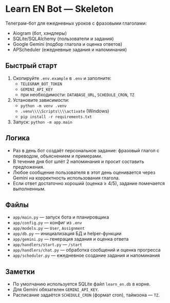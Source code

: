 # Learn EN Bot — Skeleton

Телеграм-бот для ежедневных уроков с фразовыми глаголами:
- Aiogram (бот, хэндлеры)
- SQLite/SQLAlchemy (пользователи и задания)
- Google Gemini (подбор глагола и оценка ответов)
- APScheduler (ежедневные задания и напоминания)

## Быстрый старт

1) Скопируйте `.env.example` в `.env` и заполните:
   - `TELEGRAM_BOT_TOKEN`
   - `GEMINI_API_KEY`
   - при необходимости: `DATABASE_URL`, `SCHEDULE_CRON`, `TZ`
2) Установите зависимости:
   - `python -m venv .venv`
   - `.venv\\\\Scripts\\\\activate` (Windows)
   - `pip install -r requirements.txt`
3) Запуск: `python -m app.main`

## Логика
- Раз в день бот создаёт персональное задание: фразовый глагол с переводом, объяснением и примерами.
- В течение дня бот шлёт 2 напоминания и просит составить предложения.
- Любое сообщение пользователя в этот день оценивается через Gemini на корректность использования глагола.
- Если ответ достаточно хороший (оценка ≥ 4/5), задание помечается выполненным.

## Файлы
- `app/main.py` — запуск бота и планировщика
- `app/config.py` — конфиг из `.env`
- `app/models.py` — `User`, `Assignment`
- `app/db.py` — инициализация БД и helper-функции
- `app/gemini.py` — генерация задания и оценка ответа
- `app/handlers/start.py` — `/start`
- `app/handlers/chat.py` — обработка сообщений и оценка прогресса
- `app/scheduler.py` — ежедневное создание задания и напоминания

## Заметки
- По умолчанию используется SQLite файл `learn_en.db` в корне.
- Для Gemini обязателен `GEMINI_API_KEY`.
- Расписание задаётся `SCHEDULE_CRON` (формат cron), таймзона — `TZ`.
